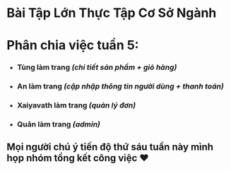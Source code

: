 # Bài Tập Lớn Thực Tập Cơ Sở Ngành
# Phân chia việc tuần 5:
- ### Tùng làm trang *(chi tiết sản phẩm + giỏ hàng)*
- ### An làm trang *(cập nhập thông tin người dùng + thanh toán)*
- ### Xaiyavath làm trang *(quản lý đơn)*
- ### Quân làm trang *(admin)* 
## Mọi người chú ý tiến độ thứ sáu tuần này mình họp nhóm tổng kết công việc ❤️